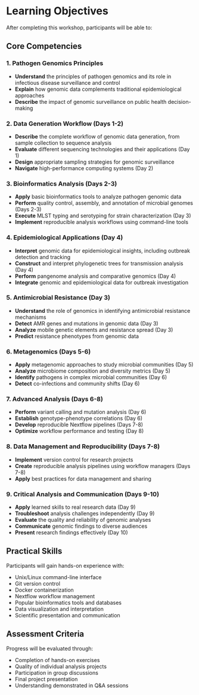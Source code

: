 # Learning Objectives

After completing this workshop, participants will be able to:

## Core Competencies

### 1. Pathogen Genomics Principles
- **Understand** the principles of pathogen genomics and its role in infectious disease surveillance and control
- **Explain** how genomic data complements traditional epidemiological approaches
- **Describe** the impact of genomic surveillance on public health decision-making

### 2. Data Generation Workflow (Days 1-2)
- **Describe** the complete workflow of genomic data generation, from sample collection to sequence analysis
- **Evaluate** different sequencing technologies and their applications (Day 1)
- **Design** appropriate sampling strategies for genomic surveillance
- **Navigate** high-performance computing systems (Day 2)

### 3. Bioinformatics Analysis (Days 2-3)
- **Apply** basic bioinformatics tools to analyze pathogen genomic data
- **Perform** quality control, assembly, and annotation of microbial genomes (Days 2-3)
- **Execute** MLST typing and serotyping for strain characterization (Day 3)
- **Implement** reproducible analysis workflows using command-line tools

### 4. Epidemiological Applications (Day 4)
- **Interpret** genomic data for epidemiological insights, including outbreak detection and tracking
- **Construct** and interpret phylogenetic trees for transmission analysis (Day 4)
- **Perform** pangenome analysis and comparative genomics (Day 4)
- **Integrate** genomic and epidemiological data for outbreak investigation

### 5. Antimicrobial Resistance (Day 3)
- **Understand** the role of genomics in identifying antimicrobial resistance mechanisms
- **Detect** AMR genes and mutations in genomic data (Day 3)
- **Analyze** mobile genetic elements and resistance spread (Day 3)
- **Predict** resistance phenotypes from genomic data

### 6. Metagenomics (Days 5-6)
- **Apply** metagenomic approaches to study microbial communities (Day 5)
- **Analyze** microbiome composition and diversity metrics (Day 5)
- **Identify** pathogens in complex microbial communities (Day 6)
- **Detect** co-infections and community shifts (Day 6)

### 7. Advanced Analysis (Days 6-8)
- **Perform** variant calling and mutation analysis (Day 6)
- **Establish** genotype-phenotype correlations (Day 6)
- **Develop** reproducible Nextflow pipelines (Days 7-8)
- **Optimize** workflow performance and testing (Day 8)

### 8. Data Management and Reproducibility (Days 7-8)
- **Implement** version control for research projects
- **Create** reproducible analysis pipelines using workflow managers (Days 7-8)
- **Apply** best practices for data management and sharing

### 9. Critical Analysis and Communication (Days 9-10)
- **Apply** learned skills to real research data (Day 9)
- **Troubleshoot** analysis challenges independently (Day 9)
- **Evaluate** the quality and reliability of genomic analyses
- **Communicate** genomic findings to diverse audiences
- **Present** research findings effectively (Day 10)

## Practical Skills

Participants will gain hands-on experience with:

- Unix/Linux command-line interface
- Git version control
- Docker containerization
- Nextflow workflow management
- Popular bioinformatics tools and databases
- Data visualization and interpretation
- Scientific presentation and communication

## Assessment Criteria

Progress will be evaluated through:

- Completion of hands-on exercises
- Quality of individual analysis projects
- Participation in group discussions
- Final project presentation
- Understanding demonstrated in Q&A sessions